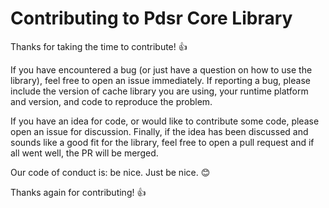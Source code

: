 # Contributing to Pdsr Core Library

Thanks for taking the time to contribute! :+1:

If you have encountered a bug (or just have a question on how to use the library), feel free to open an issue immediately. If reporting a bug, please include the version of cache library you are using, your runtime platform and version, and code to reproduce the problem.

If you have an idea for code, or would like to contribute some code, please open an issue for discussion. Finally, if the idea has been discussed and sounds like a good fit for the library, feel free to open a pull request and if all went well, the PR will be merged.

Our code of conduct is: be nice. Just be nice. :blush:

Thanks again for contributing! :+1:

